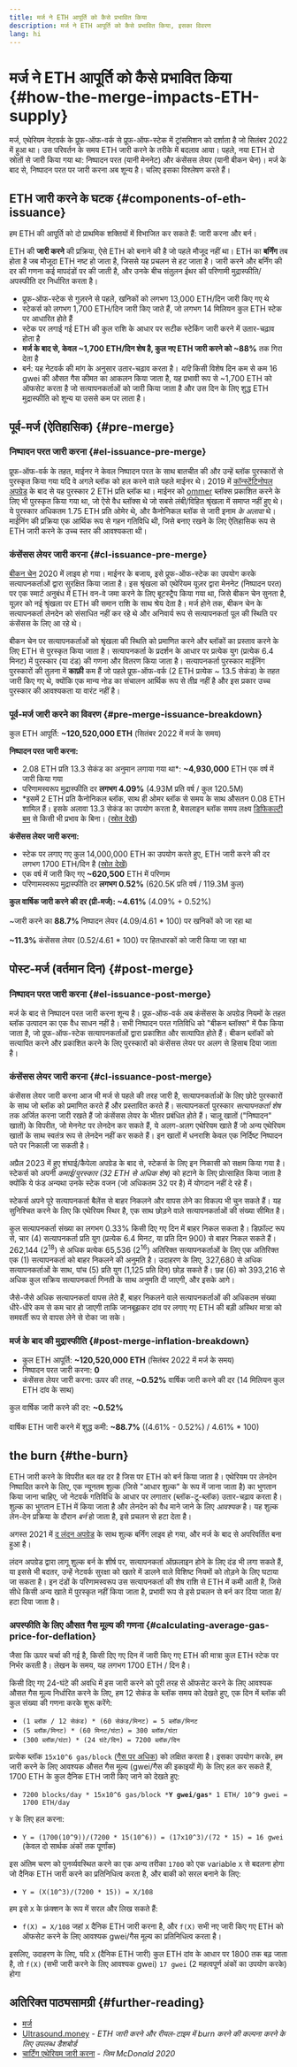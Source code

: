 ```yaml
---
title: मर्ज ने ETH आपूर्ति को कैसे प्रभावित किया
description: मर्ज ने ETH आपूर्ति को कैसे प्रभावित किया, इसका विवरण
lang: hi
---
```


# मर्ज ने ETH आपूर्ति को कैसे प्रभावित किया {#how-the-merge-impacts-ETH-supply}

मर्ज, एथेरियम नेटवर्क के प्रूफ-ऑफ-वर्क से प्रूफ-ऑफ-स्टेक में ट्रांसमिशन को दर्शाता है जो सितंबर 2022 में हुआ था। उस परिवर्तन के समय ETH जारी करने के तरीके में बदलाव आया। पहले, नया ETH दो स्रोतों से जारी किया गया था: निष्पादन परत (यानी मेननेट) और कंसेंसस लेयर (यानी बीकन चेन)। मर्ज के बाद से, निष्पादन परत पर जारी करना अब शून्य है। चलिए इसका विश्लेषण करते हैं।

## ETH जारी करने के घटक {#components-of-eth-issuance}

हम ETH की आपूर्ति को दो प्राथमिक शक्तियों में विभाजित कर सकते हैं: जारी करना और बर्न।

ETH की **जारी करने** की प्रक्रिया, ऐसे ETH को बनाने की है जो पहले मौजूद नहीं था। ETH का **बर्निंग** तब होता है जब मौजूदा ETH नष्ट हो जाता है, जिससे यह प्रचलन से हट जाता है। जारी करने और बर्निंग की दर की गणना कई मापदंडों पर की जाती है, और उनके बीच संतुलन ईथर की परिणामी मुद्रास्फीति/अपस्फीति दर निर्धारित करता है।

<Card
emoji=":chart_decreasing:"
title="ETH जारी करना tldr">

- प्रूफ-ऑफ-स्टेक से गुज़रने से पहले, खनिकों को लगभग 13,000 ETH/दिन जारी किए गए थे
- स्टेकर्स को लगभग 1,700 ETH/दिन जारी किए जाते हैं, जो लगभग 14 मिलियन कुल ETH स्टेक पर आधारित होते हैं
- स्टेक पर लगाई गई ETH की कुल राशि के आधार पर सटीक स्टेकिंग जारी करने में उतार-चढ़ाव होता है
- **मर्ज के बाद से, केवल ~1,700 ETH/दिन शेष है, कुल नए ETH जारी करने को ~88%** तक गिरा देता है
- बर्न: यह नेटवर्क की मांग के अनुसार उतार-चढ़ाव करता है। _यदि_ किसी विशेष दिन कम से कम 16 gwei की औसत गैस कीमत का आकलन किया जाता है, यह प्रभावी रूप से ~1,700 ETH को ऑफसेट करता है जो सत्यापनकर्ताओं को जारी किया जाता है और उस दिन के लिए शुद्ध ETH मुद्रास्फीति को शून्य या उससे कम पर लाता है।

</Card>

## पूर्व-मर्ज (ऐतिहासिक) {#pre-merge}

### निष्पादन परत जारी करना {#el-issuance-pre-merge}

प्रूफ-ऑफ-वर्क के तहत, माईनर ने केवल निष्पादन परत के साथ बातचीत की और उन्हें ब्लॉक पुरस्कारों से पुरस्कृत किया गया यदि वे अगले ब्लॉक को हल करने वाले पहले माईनर थे। 2019 में [कॉन्स्टेंटिनोपल अपग्रेड](/history/#constantinople) के बाद से यह पुरस्कार 2 ETH प्रति ब्लॉक था। माईनर को [ommer](/glossary/#ommer) ब्लॉक्स प्रकाशित करने के लिए भी पुरस्कृत किया गया था, जो ऐसे वैध ब्लॉक्स थे जो सबसे लंबी/विहित श्रृंखला में समाप्त नहीं हुए थे। ये पुरस्कार अधिकतम 1.75 ETH प्रति ओमेर थे, और कैनोनिकल ब्लॉक से जारी इनाम _के अलावा_ थे। माईनिंग की प्रक्रिया एक आर्थिक रूप से गहन गतिविधि थी, जिसे बनाए रखने के लिए ऐतिहासिक रूप से ETH जारी करने के उच्च स्तर की आवश्यकता थी।

### कंसेंसस लेयर जारी करना {#cl-issuance-pre-merge}

[बीकन चेन](/history/#beacon-chain-genesis) 2020 में लाइव हो गया। माईनर के बजाय, इसे प्रूफ-ऑफ-स्टेक का उपयोग करके सत्यापनकर्ताओं द्वारा सुरक्षित किया जाता है। इस श्रृंखला को एथेरियम यूज़र द्वारा मेननेट (निष्पादन परत) पर एक स्मार्ट अनुबंध में ETH वन-वे जमा करने के लिए बूटस्ट्रैप किया गया था, जिसे बीकन चेन सुनता है, यूज़र को नई श्रृंखला पर ETH की समान राशि के साथ श्रेय देता है। मर्ज होने तक, बीकन चेन के सत्यापनकर्ता लेनदेन को संसाधित नहीं कर रहे थे और अनिवार्य रूप से सत्यापनकर्ता पूल की स्थिति पर कंसेंसस के लिए आ रहे थे।

बीकन चेन पर सत्यापनकर्ताओं को श्रृंखला की स्थिति को प्रमाणित करने और ब्लॉकों का प्रस्ताव करने के लिए ETH से पुरस्कृत किया जाता है। सत्यापनकर्ता के प्रदर्शन के आधार पर प्रत्येक युग (प्रत्येक 6.4 मिनट) में पुरस्कार (या दंड) की गणना और वितरण किया जाता है। सत्यापनकर्ता पुरस्कार माईनिंग पुरस्कारों की तुलना में **काफ़ी** कम हैं जो पहले प्रूफ-ऑफ-वर्क (2 ETH प्रत्येक ~ 13.5 सेकंड) के तहत जारी किए गए थे, क्योंकि एक मान्य नोड का संचालन आर्थिक रूप से तीव्र नहीं है और इस प्रकार उच्च पुरस्‍कार की आवश्यकता या वारंट नहीं है।

### पूर्व-मर्ज जारी करने का विवरण {#pre-merge-issuance-breakdown}

कुल ETH आपूर्ति: **~120,520,000 ETH** (सितंबर 2022 में मर्ज के समय)

**निष्पादन परत जारी करना:**

- 2.08 ETH प्रति 13.3 सेकंड का अनुमान लगाया गया था*: **~4,930,000** ETH एक वर्ष में जारी किया गया
- परिणामस्वरूप मुद्रास्फीति दर **लगभग 4.09%** (4.93M प्रति वर्ष / कुल 120.5M)
- *इसमें 2 ETH प्रति कैनोनिकल ब्लॉक, साथ ही ओमर ब्लॉक से समय के साथ औसतन 0.08 ETH शामिल हैं। इसके अलावा 13.3 सेकंड का उपयोग करता है, बेसलाइन ब्लॉक समय लक्ष्य [डिफिकल्‍टी बम](/glossary/#difficulty-bomb) से किसी भी प्रभाव के बिना। ([स्रोत देखें](https://bitinfocharts.com/ethereum/))

**कंसेंसस लेयर जारी करना:**

- स्टेक पर लगाए गए कुल 14,000,000 ETH का उपयोग करते हुए, ETH जारी करने की दर लगभग 1700 ETH/दिन है ([स्रोत देखें](https://ultrasound.money/))
- एक वर्ष में जारी किए गए **~620,500** ETH में परिणाम
- परिणामस्वरूप मुद्रास्फीति दर **लगभग 0.52%** (620.5K प्रति वर्ष / 119.3M कुल)

<Alert variant="update">
<AlertContent>
<AlertDescription>
<strong>कुल वार्षिक जारी करने की दर (प्री-मर्ज): ~4.61%</strong> (4.09% + 0.52%)<br/><br/>
~जारी करने का <strong>88.7%</strong> निष्पादन लेयर (4.09/4.61 * 100) पर खनिकों को जा रहा था<br/><br/>
<strong>~11.3%</strong> कंसेंसस लेयर (0.52/4.61 * 100) पर हितधारकों को जारी किया जा रहा था
</AlertDescription>
</AlertContent>
</Alert>

## पोस्ट-मर्ज (वर्तमान दिन) {#post-merge}

### निष्पादन परत जारी करना {#el-issuance-post-merge}

मर्ज के बाद से निष्पादन परत जारी करना शून्य है। प्रूफ-ऑफ-वर्क अब कंसेंसस के अपग्रेड नियमों के तहत ब्लॉक उत्पादन का एक वैध साधन नहीं है। सभी निष्पादन परत गतिविधि को "बीकन ब्लॉक्स" में पैक किया जाता है, जो प्रूफ-ऑफ-स्टेक सत्यापनकर्ताओं द्वारा प्रकाशित और सत्यापित होते हैं। बीकन ब्लॉकों को सत्यापित करने और प्रकाशित करने के लिए पुरस्कारों को कंसेंसस लेयर पर अलग से हिसाब दिया जाता है।

### कंसेंसस लेयर जारी करना {#cl-issuance-post-merge}

कंसेंसस लेयर जारी करना आज भी मर्ज से पहले की तरह जारी है, सत्यापनकर्ताओं के लिए छोटे पुरस्कारों के साथ जो ब्लॉक को प्रमाणित करते हैं और प्रस्तावित करते हैं। सत्यापनकर्ता पुरस्कार _सत्यापनकर्ता शेष_ तक अर्जित करना जारी रखते हैं जो कंसेंसस लेयर के भीतर प्रबंधित होते हैं। चालू खातों ("निष्पादन" खातों) के विपरीत, जो मेननेट पर लेनदेन कर सकते हैं, ये अलग-अलग एथेरियम खाते हैं जो अन्य एथेरियम खातों के साथ स्वतंत्र रूप से लेनदेन नहीं कर सकते हैं। इन खातों में धनराशि केवल एक निर्दिष्ट निष्पादन पते पर निकाली जा सकती है।

अप्रैल 2023 में हुए शंघाई/कैपेला अपग्रेड के बाद से, स्टेकर्स के लिए इन निकासी को सक्षम किया गया है। स्टेकर्स को अपनी _कमाई/पुरस्कार (32 ETH से अधिक शेष)_ को हटाने के लिए प्रोत्साहित किया जाता है क्योंकि ये फंड अन्यथा उनके स्टेक वजन (जो अधिकतम 32 पर है) में योगदान नहीं दे रहे हैं।

स्टेकर्स अपने पूरे सत्यापनकर्ता बैलेंस से बाहर निकलने और वापस लेने का विकल्प भी चुन सकते हैं। यह सुनिश्चित करने के लिए कि एथेरियम स्थिर है, एक साथ छोड़ने वाले सत्यापनकर्ताओं की संख्या सीमित है।

कुल सत्यापनकर्ता संख्या का लगभग 0.33% किसी दिए गए दिन में बाहर निकल सकता है। डिफ़ॉल्ट रूप से, चार (4) सत्यापनकर्ता प्रति युग (प्रत्येक 6.4 मिनट, या प्रति दिन 900) से बाहर निकल सकते हैं। 262,144 (2<sup>18</sup>) से अधिक प्रत्येक 65,536 (2<sup>16</sup>) अतिरिक्त सत्यापनकर्ताओं के लिए एक अतिरिक्त एक (1) सत्यापनकर्ता को बाहर निकलने की अनुमति है। उदाहरण के लिए, 327,680 से अधिक सत्यापनकर्ताओं के साथ, पांच (5) प्रति युग (1,125 प्रति दिन) छोड़ सकते हैं। छह (6) को 393,216 से अधिक कुल सक्रिय सत्यापनकर्ता गिनती के साथ अनुमति दी जाएगी, और इसके आगे।

जैसे-जैसे अधिक सत्यापनकर्ता वापस लेते हैं, बाहर निकलने वाले सत्यापनकर्ताओं की अधिकतम संख्या धीरे-धीरे कम से कम चार हो जाएगी ताकि जानबूझकर दांव पर लगाए गए ETH की बड़ी अस्थिर मात्रा को समवर्ती रूप से वापस लेने से रोका जा सके।

### मर्ज के बाद की मुद्रास्फीति {#post-merge-inflation-breakdown}

- कुल ETH आपूर्ति: **~120,520,000 ETH** (सितंबर 2022 में मर्ज के समय)
- निष्पादन परत जारी करना: **0**
- कंसेंसस लेयर जारी करना: ऊपर की तरह, **~0.52%** वार्षिक जारी करने की दर (14 मिलियन कुल ETH दांव के साथ)

<Alert variant="update">
<AlertContent>
<AlertDescription>
कुल वार्षिक जारी करने की दर: <strong>~0.52%</strong><br/><br/>
वार्षिक ETH जारी करने में शुद्ध कमी: <strong>~88.7%</strong> ((4.61% - 0.52%) / 4.61% * 100)
</AlertDescription>
</AlertContent>
</Alert>

## <Emoji text=":fire:" size="1" />the burn {#the-burn}

ETH जारी करने के विपरीत बल वह दर है जिस पर ETH को बर्न किया जाता है। एथेरियम पर लेनदेन निष्पादित करने के लिए, एक न्यूनतम शुल्क (जिसे "आधार शुल्क" के रूप में जाना जाता है) का भुगतान किया जाना चाहिए, जो नेटवर्क गतिविधि के आधार पर लगातार (ब्लॉक-टू-ब्लॉक) उतार-चढ़ाव करता है। शुल्क का भुगतान ETH में किया जाता है और लेनदेन को वैध माने जाने के लिए _आवश्यक_ है। यह शुल्क लेन-देन प्रक्रिया के दौरान _बर्न_ हो जाता है, इसे प्रचलन से हटा देता है।

<Alert variant="update">
<AlertContent>
<AlertDescription>
अगस्त 2021 में <a href="/history/#london">द लंदन अपग्रेड</a> के साथ शुल्क बर्निंग लाइव हो गया, और मर्ज के बाद से अपरिवर्तित बना हुआ है।
</AlertDescription>
</AlertContent>
</Alert>

लंदन अपग्रेड द्वारा लागू शुल्क बर्न के शीर्ष पर, सत्यापनकर्ता ऑफ़लाइन होने के लिए दंड भी लगा सकते हैं, या इससे भी बदतर, उन्हें नेटवर्क सुरक्षा को खतरे में डालने वाले विशिष्ट नियमों को तोड़ने के लिए घटाया जा सकता है। इन दंडों के परिणामस्वरूप उस सत्यापनकर्ता की शेष राशि से ETH में कमी आती है, जिसे सीधे किसी अन्य खाते में पुरस्कृत नहीं किया जाता है, प्रभावी रूप से इसे प्रचलन से बर्न कर दिया जाता है/हटा दिया जाता है।

### अपस्फीति के लिए औसत गैस मूल्य की गणना {#calculating-average-gas-price-for-deflation}

जैसा कि ऊपर चर्चा की गई है, किसी दिए गए दिन में जारी किए गए ETH की मात्रा कुल ETH स्टेक पर निर्भर करती है। लेखन के समय, यह लगभग 1700 ETH / दिन है।

किसी दिए गए 24-घंटे की अवधि में इस जारी करने को पूरी तरह से ऑफसेट करने के लिए आवश्यक औसत गैस मूल्य निर्धारित करने के लिए, हम 12 सेकंड के ब्लॉक समय को देखते हुए, एक दिन में ब्लॉक की कुल संख्या की गणना करके शुरू करेंगे:

- `(1 ब्लॉक / 12 सेकंड) * (60 सेकंड/मिनट) = 5 ब्लॉक/मिनट`
- `(5 ब्लॉक/मिनट) * (60 मिनट/घंटा) = 300 ब्लॉक/घंटा`
- `(300 ब्लॉक/घंटा) * (24 घंटे/दिन) = 7200 ब्लॉक/दिन`

प्रत्येक ब्लॉक `15x10^6 gas/block` ([गैस पर अधिक](/developers/docs/gas/)) को लक्षित करता है। इसका उपयोग करके, हम जारी करने के लिए आवश्यक औसत गैस मूल्य (gwei/गैस की इकाइयों में) के लिए हल कर सकते हैं, 1700 ETH के कुल दैनिक ETH जारी किए जाने को देखते हुए:

- `7200 blocks/day * 15x10^6 gas/block *`**`Y gwei/gas`**`* 1 ETH/ 10^9 gwei = 1700 ETH/day`

`Y` के लिए हल करना:

- `Y = (1700(10^9))/(7200 * 15(10^6)) = (17x10^3)/(72 * 15) = 16 gwei` (केवल दो सार्थक अंकों तक पूर्णांक)

इस अंतिम चरण को पुनर्व्यवस्थित करने का एक अन्य तरीका `1700` को एक variable `X` से बदलना होगा जो दैनिक ETH जारी करने का प्रतिनिधित्व करता है, और बाकी को सरल बनाने के लिए:

- `Y = (X(10^3)/(7200 * 15)) = X/108`

हम इसे `X` के फ़ंक्शन के रूप में सरल और लिख सकते हैं:

- `f(X) = X/108` जहां `X` दैनिक ETH जारी करना है, और `f(X)` सभी नए जारी किए गए ETH को ऑफसेट करने के लिए आवश्यक gwei/गैस मूल्य का प्रतिनिधित्व करता है।

इसलिए, उदाहरण के लिए, यदि `X` (दैनिक ETH जारी) कुल ETH दांव के आधार पर 1800 तक बढ़ जाता है, तो `f(X)` (सभी जारी करने के लिए आवश्यक gwei) `17 gwei` (2 महत्वपूर्ण अंकों का उपयोग करके) होगा

## अतिरिक्त पाठ्यसामग्री {#further-reading}

- [मर्ज](/roadmap/merge/)
- [Ultrasound.money](https://ultrasound.money/) - _ETH जारी करने और रीयल-टाइम में burn करने की कल्पना करने के लिए उपलब्ध डैशबोर्ड_
- [चार्टिंग एथेरियम जारी करना](https://www.attestant.io/posts/charting-ethereum-issuance/) - _जिम McDonald 2020_
